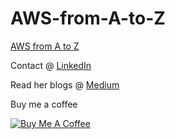 # AWS-from-A-to-Z

<a href="https://dasikamadhu.github.io/AWS-from-A-to-Z/index.html"> AWS from A to Z </a>

<p> Contact @ <a href="https://www.linkedin.com/in/dasika-madhu-nimeshika/"> LinkedIn </a></p>
<p>Read her blogs @ <a href="https://madhue.medium.com"> Medium </a></p>


<p> Buy me a coffee </p>
<a href="https://www.buymeacoffee.com/nimeshika" target="_blank"><img src="https://cdn.buymeacoffee.com/buttons/v2/default-yellow.png" alt="Buy Me A Coffee"></a>

